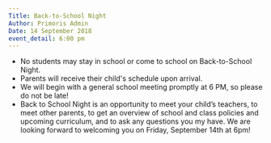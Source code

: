 ```yaml
---
Title: Back-to-School Night
Author: Primoris Admin
Date: 14 September 2018
event_detail: 6:00 pm
---
```



- No students may stay in school or come to school on Back-to-School Night.
- Parents will receive their child's schedule upon arrival.
- We will begin with a general school meeting promptly at 6 PM, so please do not be late!
- Back to School Night is an opportunity to meet your child’s teachers, to meet other parents, to get an overview of school and class policies and upcoming curriculum, and to ask any questions you my have. We are looking forward to welcoming you on Friday, September 14th at 6pm!